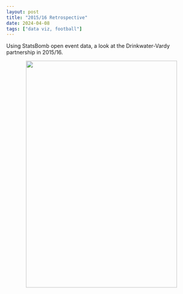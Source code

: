 ```yaml
---
layout: post
title: "2015/16 Retrospective"
date: 2024-04-08
tags: ["data viz, football"]
---
```


Using StatsBomb open event data, a look at the Drinkwater-Vardy partnership in 2015/16.

<p align="center" width="100%">
<img width=400 height=600 src="https://raw.github.com/georgeball95/georgeball95.github.io/master/assets/drinkwater_vardy_passes.png">
</p>